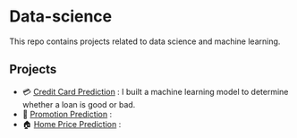 # Data-science
This repo contains projects related to data science and machine learning.

## Projects
* 💳 [Credit Card Prediction](https://github.com/AdesinaA/data-science/tree/main/Credit%20Card%20Default%20Loan%20Prediction) : I built a machine learning model to determine whether a loan is good or bad.
* 🥇 [Promotion Prediction](https://github.com/AdesinaA/data-science/tree/main/Promotion%20Prediction) :
* 🏠 [Home Price Prediction](https://github.com/AdesinaA/data-science-machine-learning/tree/main/home%20price%20prediction) :



